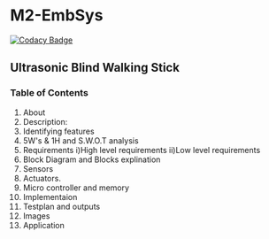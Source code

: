 # M2-EmbSys

[![Codacy Badge](https://api.codacy.com/project/badge/Grade/da65ea396f3940a0b72cf92eead6109c)](https://app.codacy.com/gh/NityaR3/M2-EmbSys?utm_source=github.com&utm_medium=referral&utm_content=NityaR3/M2-EmbSys&utm_campaign=Badge_Grade_Settings)

## Ultrasonic Blind Walking Stick
### Table of Contents
1. About
2. Description:
3. Identifying features
4. 5W's & 1H and S.W.O.T analysis
5. Requirements
  i)High level requirements
  ii)Low level requirements
6. Block Diagram and Blocks explination
7. Sensors
8. Actuators.
9. Micro controller and memory
10. Implementaion
11. Testplan and outputs
12. Images
13. Application

